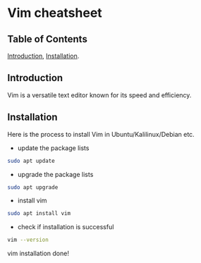 # Vim cheatsheet
## Table of Contents
[Introduction](#introduction), [Installation](#installation).
## Introduction
Vim is a versatile text editor known for its speed and efficiency.
## Installation
Here is the process to install Vim in Ubuntu/Kalilinux/Debian etc.
- update the package lists
```bash
sudo apt update
```
- upgrade the package lists
```bash
sudo apt upgrade
```
- install vim
```bash
sudo apt install vim
```
- check if installation is successful
```bash
vim --version
```
vim installation done!
